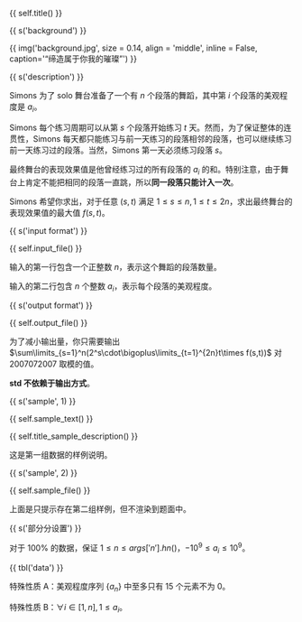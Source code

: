 {{ self.title() }}

{{ s('background') }}

{{ img('background.jpg', size = 0.14, align = 'middle', inline = False, caption='“缔造属于你我的璀璨”') }}

{{ s('description') }}

Simons 为了 solo 舞台准备了一个有 $n$ 个段落的舞蹈，其中第 $i$ 个段落的美观程度是 $a_i$。

Simons 每个练习周期可以从第 $s$ 个段落开始练习 $t$ 天。然而，为了保证整体的连贯性，Simons 每天都只能练习与前一天练习的段落相邻的段落，也可以继续练习前一天练习过的段落。当然，Simons 第一天必须练习段落 $s$。

最终舞台的表现效果值是他曾经练习过的所有段落的 $a_i$ 的和。特别注意，由于舞台上肯定不能把相同的段落一直跳，所以**同一段落只能计入一次**。

Simons 希望你求出，对于任意 $(s,t)$ 满足 $1\le s\le n,1\le t\le 2n$，求出最终舞台的表现效果值的最大值 $f(s,t)$。

{{ s('input format') }}

{{ self.input_file() }}

输入的第一行包含一个正整数 $n$，表示这个舞蹈的段落数量。

输入的第二行包含 $n$ 个整数 $a_i$，表示每个段落的美观程度。

{{ s('output format') }}

{{ self.output_file() }}

为了减小输出量，你只需要输出 $\sum\limits_{s=1}^n(2^s\cdot\bigoplus\limits_{t=1}^{2n}t\times f(s,t))$ 对 $2007072007$ 取模的值。

**std 不依赖于输出方式**。

{{ s('sample', 1) }}

{{ self.sample_text() }}

{{ self.title_sample_description() }}

这是第一组数据的样例说明。

{{ s('sample', 2) }}

{{ self.sample_file() }}

上面是只提示存在第二组样例，但不渲染到题面中。

{{ s('部分分设置') }}

对于 $100\%$ 的数据，保证 $1\le n\le {{args['n'].hn()}}$，$-10^9\le a_i\le 10^9$。

{{ tbl('data') }}

特殊性质 A：美观程度序列 $\{a_n\}$ 中至多只有 $15$ 个元素不为 $0$。

特殊性质 B：$\forall i\in[1,n],1\le a_i$。